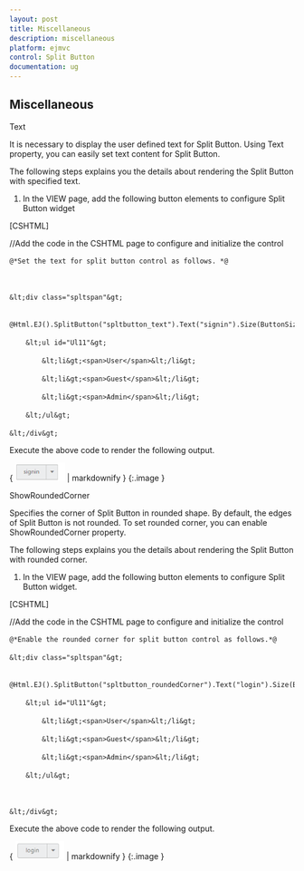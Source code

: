 ```yaml
---
layout: post
title: Miscellaneous
description: miscellaneous
platform: ejmvc
control: Split Button
documentation: ug
---
```


## Miscellaneous

Text

It is necessary to display the user defined text for Split Button. Using Text property, you can easily set text content for Split Button.

The following steps explains you the details about rendering the Split Button with specified text.

1. In the VIEW page, add the following button elements to configure Split Button widget





[CSHTML]

//Add the code in the CSHTML page to configure and initialize the control



    @*Set the text for split button control as follows. *@



    &lt;div class="spltspan"&gt;

        @Html.EJ().SplitButton("spltbutton_text").Text("signin").Size(ButtonSize.Small).TargetID("Ul11")

        &lt;ul id="Ul11"&gt;

            &lt;li&gt;<span>User</span>&lt;/li&gt;

            &lt;li&gt;<span>Guest</span>&lt;/li&gt;

            &lt;li&gt;<span>Admin</span>&lt;/li&gt;

        &lt;/ul&gt;

    &lt;/div&gt;




Execute the above code to render the following output.

{ ![](Miscellaneous_images/Miscellaneous_img1.png) | markdownify }
{:.image }


ShowRoundedCorner

Specifies the corner of Split Button in rounded shape. By default, the edges of Split Button is not rounded. To set rounded corner, you can enable ShowRoundedCorner property.

The following steps explains you the details about rendering the Split Button with rounded corner.

1. In the VIEW page, add the following button elements to configure Split Button widget.





[CSHTML]

//Add the code in the CSHTML page to configure and initialize the control



    @*Enable the rounded corner for split button control as follows.*@

    &lt;div class="spltspan"&gt;

        @Html.EJ().SplitButton("spltbutton_roundedCorner").Text("login").Size(ButtonSize.Small).ShowRoundedCorner(true).TargetID("Ul11")

        &lt;ul id="Ul11"&gt;

            &lt;li&gt;<span>User</span>&lt;/li&gt;

            &lt;li&gt;<span>Guest</span>&lt;/li&gt;

            &lt;li&gt;<span>Admin</span>&lt;/li&gt;

        &lt;/ul&gt;



    &lt;/div&gt;





Execute the above code to render the following output.

{ ![](Miscellaneous_images/Miscellaneous_img2.png) | markdownify }
{:.image }




